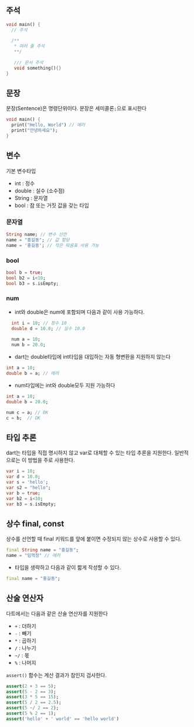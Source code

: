 ## 주석

```dart
void main() {
  // 주석
  
  /**
   * 여러 줄 주석
   **/
   
   /// 문서 주석
   void something(){}
}
```



## 문장

문장(Sentence)은 명령단위이다. 문장은 세미콜론`;`으로 표시한다

```dart
void main() {
  print("Hello, World") // 에러
  print("안녕하세요");
}
```



## 변수

기본 변수타입

- int : 정수
- double : 실수 (소수점)
- String : 문자열
- bool : 참 또는 거짓 값을 갖는 타입

### 문자열

```dart
String name; // 변수 선언
name = "홍길동"; // 값 할당
name = '홍길동'; // 작은 따옴표 사용 가능
```

### bool

```dart
bool b = true;
bool b2 = i<10;
bool b3 = s.isEmpty;
```

### num

- int와 double은 num에 포함되며 다음과 같이 사용 가능하다.

```dart
  int i = 10; // 정수 10
  double d = 10.0; // 실수 10.0
  
  num a = 10;
  num b = 20.0;
```

- dart는 double타입에 int타입을 대입하는 자동 형변환을 지원하지 않는다

```dart
int a = 10;
double b = a; // 에러
```

- num타입에는 int와 double모두 지원 가능하다

```dart
int a = 10;
double b = 20.0;

num c = a; // OK
c = b;	// OK
```



## 타입 추론

dart는 타입을 직접 명시하지 않고 var로 대체할 수 있는 타입 추론을 지원한다. 일반적으로는 이 방법을 주로 사용한다.

```dart
var i = 10;
var d = 10.0;
var s = 'hello';
var s2 = "hello";
var b = true;
var b2 = i<10;
var b3 = s.isEmpty;
```

## 

## 상수 final, const

상수를 선언할 때 final 키워드를 앞에 붙이면 수정되지 않는 상수로 사용할 수 있다.

```dart
final String name = "홍길동";
name = "임꺽정" // 에러
```

- 타입을 생략하고 다음과 같이 짧게 작성할 수 있다.

```dart
final name = "홍길동";
```



## 산술 연산자

다트에서는 다음과 같은 산술 연산자를 지원한다

- `+` : 더하기
- `-` : 빼기
- `*` : 곱하기
- `/` : 나누기
- `~/` : 몫
- `%` : 나머지



`assert()` 함수는 계산 결과가 참인지 검사한다.

```dart
assert(2 + 3 == 5);
assert(5 - 2 == 3);
assert(3 * 5 == 15);
assert(5 / 2 == 2.5);
assert(5 ~/ 2 == 2);
assert(5 % 2 == 1);
assert('hello' + ' world' == 'hello world')
```

